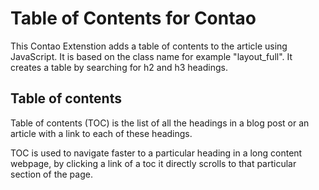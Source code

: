 # Table of Contents for Contao
This Contao Extenstion adds a table of contents to the article using JavaScript. It is based on the class name for example "layout_full". It creates a table by searching for h2 and h3 headings.

## Table of contents
Table of contents (TOC) is the list of all the headings in a blog post or an article with a link to each of these headings.

TOC is used to navigate faster to a particular heading in a long content webpage, by clicking a link of a toc it directly scrolls to that particular section of the page.
